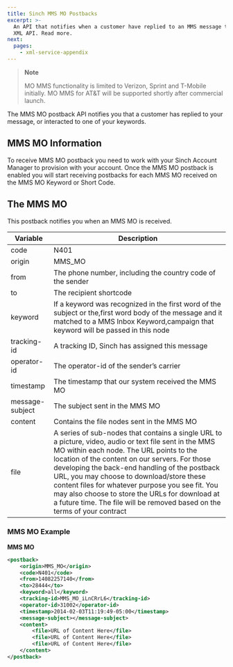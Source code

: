 ```yaml
---
title: Sinch MMS MO Postbacks
excerpt: >-
  An API that notifies when a customer have replied to an MMS message trough the
  XML API. Read more.
next:
  pages:
    - xml-service-appendix
---
```

> **Note**    
>
> MO MMS functionality is limited to Verizon, Sprint and T-Mobile initially. MO MMS for AT\&T will be supported shortly after commercial launch.

The MMS MO postback API notifies you that a customer has replied to your message, or interacted to one of your keywords.

## MMS MO Information
To receive MMS MO postback you need to work with your Sinch Account Manager to provision with your account. Once the MMS MO postback is enabled you will start receiving postbacks for each MMS MO received on the MMS MO Keyword or Short Code.

## The MMS MO
This postback notifies you when an MMS MO is received.

|     Variable    |  Description   |
| --------------- | -------------- |
| code            | N401           |
| origin          | MMS\_MO        |
| from            | The phone number, including the country code of the sender |
| to              | The recipient shortcode |
| keyword         | If a keyword was recognized in the first word of the subject or the,first word body of the message and it matched to a MMS Inbox Keyword,campaign that keyword will be passed in this node |
| tracking-id     | A tracking ID, Sinch has assigned this message |
| operator-id     | The operator-id of the sender’s carrier |
| timestamp       | The timestamp that our system received the MMS MO |
| message-subject | The subject sent in the MMS MO |
| content         | Contains the file nodes sent in the MMS MO |
| file            | A series of sub-nodes that contains a single URL to a picture, video, audio or text file sent in the MMS MO within each node. The URL points to the location of the content on our servers. For those developing the back-end handling of the postback URL, you may choose to download/store these content files for whatever purpose you see fit. You may also choose to store the URLs for download at a future time. The file will be removed based on the terms of your contract |

### MMS MO Example

**MMS MO**
```xml
<postback>
    <origin>MMS_MO</origin>
    <code>N401</code>
    <from>14082257140</from>
    <to>28444</to>
    <keyword>all</keyword>
    <tracking-id>MMS_MO_iLnCRrL6</tracking-id>
    <operator-id>31002</operator-id>
    <timestamp>2014-02-03T11:19:49-05:00</timestamp>
    <message-subject></message-subject>
    <content>
        <file>URL of Content Here</file>
        <file>URL of Content Here</file>
        <file>URL of Content Here</file>
    </content>
</postback>
```
